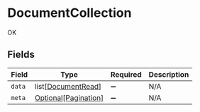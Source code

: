 # DocumentCollection

OK


## Fields

| Field                                                     | Type                                                      | Required                                                  | Description                                               |
| --------------------------------------------------------- | --------------------------------------------------------- | --------------------------------------------------------- | --------------------------------------------------------- |
| `data`                                                    | list[[DocumentRead](../../models/shared/documentread.md)] | :heavy_minus_sign:                                        | N/A                                                       |
| `meta`                                                    | [Optional[Pagination]](../../models/shared/pagination.md) | :heavy_minus_sign:                                        | N/A                                                       |